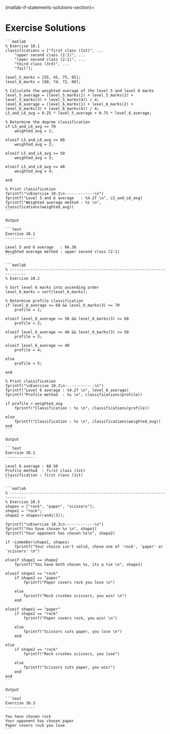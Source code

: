 (matlab-if-statements-solutions-section)=

# Exercise Solutions

````{solution} matlab-if-statements-ex1
```matlab
% Exercise 10.1
classifications = ["first class (1st)", ...
    "upper second class (2:1)", ...
    "lower second class (2:2)", ...
    "third class (3rd)", ...
    "fail"];

level_5_marks = [55, 45, 75, 65];
level_6_marks = [60, 74, 72, 68];

% Calculate the weighted average of the level 5 and level 6 marks
level_5_average = (level_5_marks(1) + level_5_marks(2) + level_5_marks(3) + level_5_marks(4)) / 4;
level_6_average = (level_6_marks(1) + level_6_marks(2) + level_6_marks(3) + level_6_marks(4)) / 4;
L5_and_L6_avg = 0.25 * level_5_average + 0.75 * level_6_average;

% Determine the degree classification
if L5_and_L6_avg >= 70
    weighted_avg = 1;

elseif L5_and_L6_avg >= 60
    weighted_avg = 2;

elseif L5_and_L6_avg >= 50
    weighted_avg = 3;

elseif L5_and_L6_avg >= 40
    weighted_avg = 4;

end

% Print classification
fprintf("\nExercise 10.1\n-------------\n")
fprintf("Level 5 and 6 average   : %4.2f \n", L5_and_L6_avg)
fprintf("Weighted average method : %s \n", classifications(weighted_avg))
```

Output

```text
Exercise 10.1
-------------

Level 5 and 6 average   : 66.38 
Weighted average method : upper second class (2:1) 
```

````

````{solution} matlab-if-statements-ex2
```matlab
% -----------------------------------------------------------------------------
% Exercise 10.2

% Sort level 6 marks into ascending order
level_6_marks = sort(level_6_marks);

% Determine profile classification
if level_6_average >= 68 && level_6_marks(3) >= 70
    profile = 1;

elseif level_6_average >= 58 && level_6_marks(3) >= 60
    profile = 2;

elseif level_6_average >= 48 && level_6_marks(3) >= 50
    profile = 3;

elseif level_6_average >= 40
    profile = 4;

else 
    profile = 5;

end

% Print classification
fprintf("\nExercise 10.2\n-------------\n")
fprintf("Level 6 average : %4.2f \n", level_6_average)
fprintf("Profile method  : %s \n", classifications(profile))

if profile < weighted_avg
    fprintf("Classification : %s \n", classifications(profile))

else
    fprintf("Classification : %s \n", classifications(weighted_avg))
end
```

Output

```text
Exercise 10.2
-------------

Level 6 average : 68.50 
Profile method  : first class (1st) 
Classification : first class (1st) 
```
````

````{solution} matlab-if-statements-ex3
```matlab
% -----------------------------------------------------------------------------
% Exercise 10.3
shapes = ["rock", "paper", "scissors"];
shape1 = "rock";
shape2 = shapes(randi(3));

fprintf("\nExercise 10.3\n-------------\n")
fprintf("You have chosen %s \n", shape1)
fprintf("Your opponent has chosen %s\n", shape2)

if ~ismember(shape1, shapes)
    fprintf("Your choice isn't valid, chose one of 'rock', 'paper' or 'scissors' \n")

elseif shape1 == shape2
    fprintf("You have both chosen %s, its a tie \n", shape1)

elseif shape1 == "rock"
    if shape2 == "paper"
        fprintf("Paper covers rock you lose \n")

    else
        fprintf("Rock crushes scissors, you win! \n")
    end

elseif shape1 == "paper"
    if shape2 == "rock"
        fprintf("Paper covers rock, you win! \n")

    else
        fprintf("Scissors cuts paper, you lose \n")
    end

else
    if shape2 == "rock"
        fprintf("Rock crushes scissors, you lose")

    else
        fprintf("Scissors cuts paper, you win!")
    end
end
```

Output

```text
Exercise 10.3
-------------

You have chosen rock 
Your opponent has chosen paper
Paper covers rock you lose 
```
````
